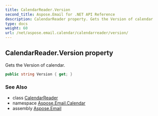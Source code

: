 ```yaml
---
title: CalendarReader.Version
second_title: Aspose.Email for .NET API Reference
description: CalendarReader property. Gets the Version of calendar
type: docs
weight: 60
url: /net/aspose.email.calendar/calendarreader/version/
---
```

## CalendarReader.Version property

Gets the Version of calendar.

```csharp
public string Version { get; }
```

### See Also

* class [CalendarReader](../)
* namespace [Aspose.Email.Calendar](../../calendarreader/)
* assembly [Aspose.Email](../../../)


